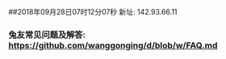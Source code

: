 ##2018年09月28日07时12分07秒 新址: 142.93.66.11
### 兔友常见问题及解答: https://github.com/wanggonging/d/blob/w/FAQ.md

